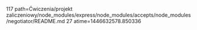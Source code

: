 117 path=Ćwiczenia/projekt zaliczeniowy/node_modules/express/node_modules/accepts/node_modules/negotiator/README.md
27 atime=1446632578.850336
